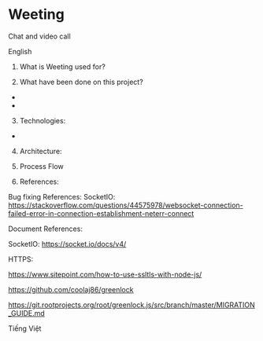 # Weeting
Chat and video call                                                            

English
1. What is Weeting used for?                                                   

2. What have been done on this project?
-
-

3. Technologies:
-

4. Architecture:

5. Process Flow

6. References:

Bug fixing References:
SocketIO:
https://stackoverflow.com/questions/44575978/websocket-connection-failed-error-in-connection-establishment-neterr-connect

Document References:

SocketIO:
https://socket.io/docs/v4/

HTTPS:

https://www.sitepoint.com/how-to-use-ssltls-with-node-js/

https://github.com/coolaj86/greenlock

https://git.rootprojects.org/root/greenlock.js/src/branch/master/MIGRATION_GUIDE.md


Tiếng Việt
